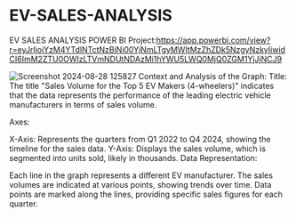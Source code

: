 # EV-SALES-ANALYSIS
EV SALES ANALYSIS
POWER BI Project:https://app.powerbi.com/view?r=eyJrIjoiYzM4YTdlNTctNzBiNi00YjNmLTgyMWItMzZhZDk5NzgyNzkyIiwidCI6ImM2ZTU0OWIzLTVmNDUtNDAzMi1hYWU5LWQ0MjQ0ZGM1YjJjNCJ9

![Screenshot 2024-08-28 125827](https://github.com/user-attachments/assets/b319f66c-a655-4b59-9877-424e257520f7)
Context and Analysis of the Graph:
Title: The title "Sales Volume for the Top 5 EV Makers (4-wheelers)" indicates that the data represents the performance of the leading electric vehicle manufacturers in terms of sales volume.

Axes:

X-Axis: Represents the quarters from Q1 2022 to Q4 2024, showing the timeline for the sales data.
Y-Axis: Displays the sales volume, which is segmented into units sold, likely in thousands.
Data Representation:

Each line in the graph represents a different EV manufacturer. The sales volumes are indicated at various points, showing trends over time.
Data points are marked along the lines, providing specific sales figures for each quarter.
